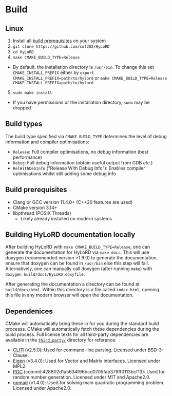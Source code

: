 # Build

## Linux

1) Install all [build prerequisites](#build-prerequisites) on your system
2) `git clone https://github.com/sof202/HyLoRD`
3) `cd HyLoRD`
4) `make CMAKE_BUILD_TYPE=Release`
  - By default, the installation directory is `/usr/bin`. To change this set
  `CMAKE_INSTALL_PREFIX` either by `export CMAKE_INSTALL_PREFIX=path/to/hylord`
  or `make CMAKE_BUILD_TYPE=Release CMAKE_INSTALL_PREFIX=path/to/hylord`
5) `sudo make install`
  - If you have permissions or the installation directory, `sudo` may be
  dropped

## Build types

The build type specified via `CMAKE_BUILD_TYPE` determines the level of debug
information and compiler optimisations:

- `Release`: Full compiler optimisations, no debug information (best
performance)
- `Debug`: Full debug information (obtain useful output from GDB *etc.*)
- `RelWithDebInfo` ("Release With Debug Info"): Enables compiler optimisations
whilst still adding some debug info

## Build prerequisites

- Clang or GCC version 11.4.0+ (C++20 features are used)
- CMake version 3.14+
- libpthread (POSIX Threads)
  - Likely already installed on modern systems

## Building HyLoRD documentation locally

After building HyLoRD with `make CMAKE_BUILD_TYPE=Release`, one can generate
the documentation for HyLoRD via `make docs`. This will use doxygen
(recommended version >1.9.0) to generate the documentation, ensure that doxygen
can be found in `/usr/bin` else this step will fail. Alternatively, one can
manually call doxygen (after running `make`) with 
`doxygen build/docs/HyLoRD.doxyfile`.

After generating the documentation a directory can be found at 
`build/docs/html`. Within this directory is a file called `index.html`, opening
this file in any modern browser will open the documentation.

## Dependenices

CMake will automatically bring these in for you during the standard build
processs. CMake will automatically fetch these dependencies during the build
process. Full license texts for all third-party dependencies are available in
the [`third_party/`](third_party/) directory for reference.

- [CLI11](https://github.com/CLIUtils/CLI11/) (v2.5.0): Used for command-line
parsing. Licensed under BSD-3-Clause.
- [Eigen](https://eigen.tuxfamily.org/index.php?title=Main_Page) (v3.4.0): Used
for Vector and Matrix interfaces. Licensed under MPL2.
- [PGC](https://www.pcg-random.org)
(commit:428802d1a5634f96bcd0705fab379ff0113bcf13): Used for random number
generation. Licensed under MIT and Apache2.0.
- [qpmad](https://github.com/asherikov/qpmad/) (v1.4.0): Used for solving main
quadratic programming problem. Licensed under Apache2.0.
